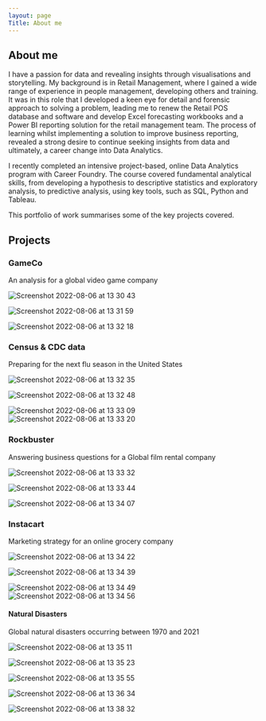 ```yaml
---
layout: page
Title: About me 
---
```


## About me 
I have a passion for data and revealing insights through visualisations and storytelling. My background is in Retail Management, where I gained a wide range of experience in people management, developing others and training. It was in this role that I developed a keen eye for detail and forensic approach to solving a problem, leading me to renew the Retail POS database and software and develop Excel forecasting workbooks and a Power BI reporting solution for the retail management team.
The process of learning whilst implementing a solution to improve business reporting, revealed a strong desire to continue seeking insights from data and ultimately, a career change into Data Analytics. 

I recently completed an intensive project-based, online Data Analytics program with Career Foundry. The course covered fundamental analytical skills, from developing a hypothesis to descriptive statistics and exploratory analysis, to predictive analysis, using key tools, such as SQL, Python and Tableau.

This portfolio of work summarises some of the key projects covered.



## Projects

### GameCo    
An analysis for a global video game company

![Screenshot 2022-08-06 at 13 30 43](https://user-images.githubusercontent.com/106022246/183250078-7c92c2bb-fbcb-4ee3-97cf-8802fb4f5429.png)

![Screenshot 2022-08-06 at 13 31 59](https://user-images.githubusercontent.com/106022246/183250080-68c672f5-cf60-4bd9-9fdc-aa65d7887ead.png)

![Screenshot 2022-08-06 at 13 32 18](https://user-images.githubusercontent.com/106022246/183250085-178138de-5309-4f2b-bd92-ae008415b8ab.png)

### Census & CDC data   
Preparing for the next flu season in the United States

![Screenshot 2022-08-06 at 13 32 35](https://user-images.githubusercontent.com/106022246/183250091-7b37eae2-072d-4c36-b12f-3fe08c9dd0f9.png)

![Screenshot 2022-08-06 at 13 32 48](https://user-images.githubusercontent.com/106022246/183250096-111b463d-8ef9-4699-a98c-2c0733b1d0a3.png)

![Screenshot 2022-08-06 at 13 33 09](https://user-images.githubusercontent.com/106022246/183250102-4b9346e8-64de-4504-8bdd-99a7321451b7.png)
![Screenshot 2022-08-06 at 13 33 20](https://user-images.githubusercontent.com/106022246/183250114-26c57a9d-4b0c-403c-85eb-3827aa4ad664.png)

### Rockbuster     
Answering business questions for a Global film rental company

![Screenshot 2022-08-06 at 13 33 32](https://user-images.githubusercontent.com/106022246/183250123-0d5ded06-f11e-480c-8dbe-77a373d01ae7.png)

![Screenshot 2022-08-06 at 13 33 44](https://user-images.githubusercontent.com/106022246/183250129-68165e95-52eb-498c-853b-32579c6ab4e7.png)

![Screenshot 2022-08-06 at 13 34 07](https://user-images.githubusercontent.com/106022246/183250133-3ea5dcd2-8705-4a6d-9160-b41c4d12388b.png)

### Instacart     
Marketing strategy for an online grocery company 

![Screenshot 2022-08-06 at 13 34 22](https://user-images.githubusercontent.com/106022246/183250140-44feb46d-2cc2-44ef-898a-cd8c6d3a64b9.png)

![Screenshot 2022-08-06 at 13 34 39](https://user-images.githubusercontent.com/106022246/183250145-18d7807d-e3a0-4fc3-b864-60b3ac5ddbf0.png)

![Screenshot 2022-08-06 at 13 34 49](https://user-images.githubusercontent.com/106022246/183250149-a3e375ed-d8e1-4771-a2ba-2fe26c4ed993.png)
![Screenshot 2022-08-06 at 13 34 56](https://user-images.githubusercontent.com/106022246/183250151-d7371ebb-9815-43ef-9c76-b2fe642fad02.png)

#### Natural Disasters		 
Global natural disasters occurring between 1970 and 2021

![Screenshot 2022-08-06 at 13 35 11](https://user-images.githubusercontent.com/106022246/183250156-448326b7-327f-4263-9ca4-a215904fce1a.png)

![Screenshot 2022-08-06 at 13 35 23](https://user-images.githubusercontent.com/106022246/183250161-f34d85ff-fff5-47f5-b9cc-e75e276956dc.png)

![Screenshot 2022-08-06 at 13 35 55](https://user-images.githubusercontent.com/106022246/183250169-0c5d1c4a-0162-4758-8aa1-988042232d32.png)

![Screenshot 2022-08-06 at 13 36 34](https://user-images.githubusercontent.com/106022246/183250176-97b9fc99-1b82-4b8d-8ea2-9389f1ca30fb.png)

![Screenshot 2022-08-06 at 13 38 32](https://user-images.githubusercontent.com/106022246/183249773-5ef4321e-3f36-4ab6-aedb-5763e69362ad.png)

